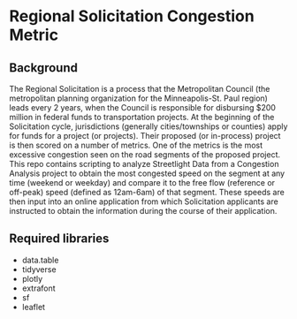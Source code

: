 # Regional Solicitation Congestion Metric

## Background
The Regional Solicitation is a process that the Metropolitan Council (the metropolitan planning organization for the Minneapolis-St. Paul region) leads every 2 years, when the Council is responsible for disbursing $200 million in federal funds to transportation projects.  At the beginning of the Solicitation cycle, jurisdictions (generally cities/townships or counties) apply for funds for a project (or projects).  Their proposed (or in-process) project is then scored on a number of metrics.  One of the metrics is the most excessive congestion seen on the road segments of the proposed project.  This repo contains scripting to analyze Streetlight Data from a Congestion Analysis project to obtain the most congested speed on the segment at any time (weekend or weekday) and compare it to the free flow (reference or off-peak) speed (defined as 12am-6am) of that segment.  These speeds are then input into an online application from which Solicitation applicants are instructed to obtain the information during the course of their application.

## Required libraries
* data.table
* tidyverse
* plotly
* extrafont
* sf
* leaflet
